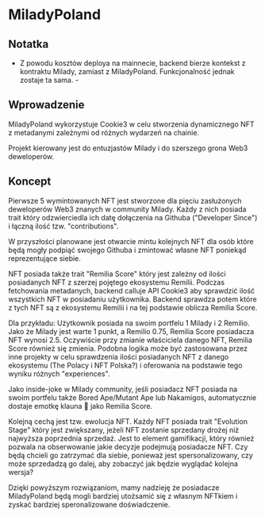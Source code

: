 # MiladyPoland

## Notatka
- Z powodu kosztów deploya na mainnecie, backend bierze kontekst z kontraktu Milady, zamiast z MiladyPoland. Funkcjonalność jednak zostaje ta sama. -

## Wprowadzenie
MiladyPoland wykorzystuje Cookie3 w celu stworzenia dynamicznego NFT z metadanymi zależnymi od różnych wydarzeń na chainie.

Projekt kierowany jest do entuzjastów Milady i do szerszego grona Web3 deweloperów.

## Koncept
Pierwsze 5 wymintowanych NFT jest stworzone dla pięciu zasłużonych deweloperów Web3 znanych w community Milady. Każdy z nich posiada trait który odzwierciedla ich datę dołączenia na Githuba ("Developer Since") i łączną ilość tzw. "contributions".

W przyszłości planowane jest otwarcie mintu kolejnych NFT dla osób które będą mogły podpiąć swojego Githuba i zmintować własne NFT poniekąd reprezentujące siebie. 

NFT posiada także trait "Remilia Score" który jest zależny od ilości posiadanych NFT z szerzej pojętego ekosystemu Remilii. Podczas fetchowania metadanych, backend calluje API Cookie3 aby sprawdzić ilość wszystkich NFT w posiadaniu użytkownika. Backend sprawdza potem które z tych NFT są z ekosystemu Remilii i na tej podstawie oblicza Remilia Score.

Dla przykładu: Użytkownik posiada na swoim portfelu 1 Milady i 2 Remilio. Jako że Milady jest warte 1 punkt, a Remilio 0.75, Remilia Score posiadacza NFT wynosi 2.5. Oczywiście przy zmianie właściciela danego NFT, Remilia Score również się zmienia. Podobna logika może być zastosowana przez inne projekty w celu sprawdzenia ilości posiadanych NFT z danego ekosystemu (The Polacy i NFT Polska?) i oferowania na podstawie tego wyniku różnych "experiences".

Jako inside-joke w Milady community, jeśli posiadacz NFT posiada na swoim portfelu także Bored Ape/Mutant Ape lub Nakamigos, automatycznie dostaje emotkę klauna 🤡 jako Remilia Score.

Kolejną cechą jest tzw. ewolucja NFT. Każdy NFT posiada trait "Evolution Stage" który jest zwiększany, jeżeli NFT zostanie sprzedany drożej niż najwyższa poprzednia sprzedaż. Jest to element gamifikacji, który również pozwala na obserwowanie jakie decyzje podejmują posiadacze NFT. Czy będą chcieli go zatrzymać dla siebie, ponieważ jest spersonalizowany, czy może sprzedadzą go dalej, aby zobaczyć jak będzie wyglądać kolejna wersja?

Dzięki powyższym rozwiązaniom, mamy nadzieję że posiadacze MiladyPoland będą mogli bardziej utożsamić się z własnym NFTkiem i zyskać bardziej speronalizowane doświadczenie.